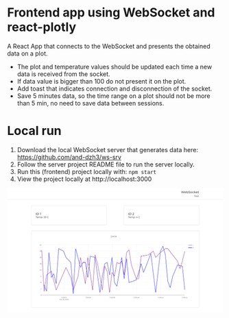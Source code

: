 # Frontend app using WebSocket and react-plotly

A React App that connects to the WebSocket and presents the obtained data on a plot.

* The plot and temperature values should be updated each time a new data is received from the socket.
* If data value is bigger than 100 do not present it on the plot.
* Add toast that indicates connection and disconnection of the socket.
* Save 5 minutes data, so the time range on a plot should not be more than 5 min, no need to save data between sessions.


# Local run
1. Download the local WebSocket server that generates data here: https://github.com/and-dzh3/ws-srv
2. Follow the server project README file to run the server locally.
3. Run this (frontend) project locally with: `npm start`
4. View the project locally at http://localhost:3000

![image info](./pictures/screenshot.png)
